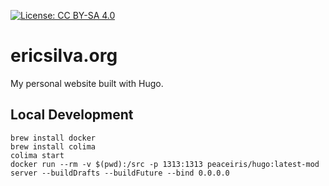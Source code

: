 [![License: CC BY-SA 4.0](https://img.shields.io/badge/License-CC%20BY--SA%204.0-lightgrey.svg)](https://creativecommons.org/licenses/by-sa/4.0/)
# ericsilva.org

My personal website built with Hugo.

## Local Development

```shell
brew install docker
brew install colima
colima start
docker run --rm -v $(pwd):/src -p 1313:1313 peaceiris/hugo:latest-mod server --buildDrafts --buildFuture --bind 0.0.0.0
```
